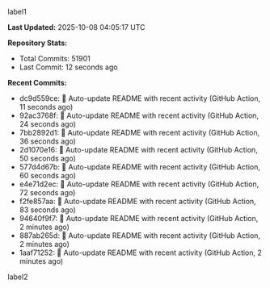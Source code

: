
label1 
<!-- ACTIVITY_START -->
**Last Updated:** 2025-10-08 04:05:17 UTC

**Repository Stats:**
- Total Commits: 51901
- Last Commit: 12 seconds ago

**Recent Commits:**
- dc9d559ce: 🤖 Auto-update README with recent activity (GitHub Action, 11 seconds ago)
- 92ac3768f: 🤖 Auto-update README with recent activity (GitHub Action, 24 seconds ago)
- 7bb2892d1: 🤖 Auto-update README with recent activity (GitHub Action, 36 seconds ago)
- 2d1070e16: 🤖 Auto-update README with recent activity (GitHub Action, 50 seconds ago)
- 577d4d67b: 🤖 Auto-update README with recent activity (GitHub Action, 60 seconds ago)
- e4e71d2ec: 🤖 Auto-update README with recent activity (GitHub Action, 72 seconds ago)
- f2fe857aa: 🤖 Auto-update README with recent activity (GitHub Action, 83 seconds ago)
- 94640f9f7: 🤖 Auto-update README with recent activity (GitHub Action, 2 minutes ago)
- 887ab265d: 🤖 Auto-update README with recent activity (GitHub Action, 2 minutes ago)
- 1aaf71252: 🤖 Auto-update README with recent activity (GitHub Action, 2 minutes ago)
<!-- ACTIVITY_END -->

label2

